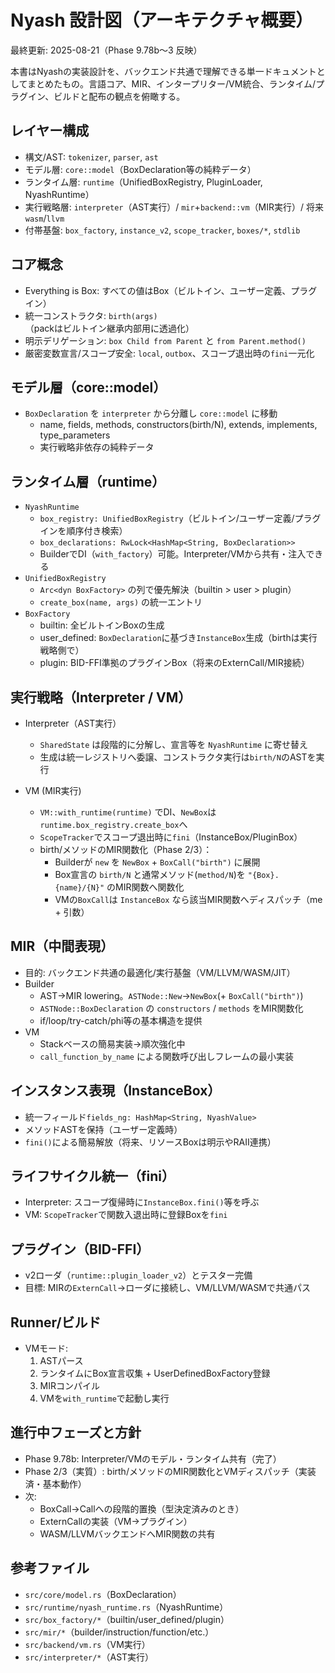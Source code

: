 # Nyash 設計図（アーキテクチャ概要）

最終更新: 2025-08-21（Phase 9.78b〜3 反映）

本書はNyashの実装設計を、バックエンド共通で理解できる単一ドキュメントとしてまとめたもの。言語コア、MIR、インタープリター/VM統合、ランタイム/プラグイン、ビルドと配布の観点を俯瞰する。

## レイヤー構成

- 構文/AST: `tokenizer`, `parser`, `ast`
- モデル層: `core::model`（BoxDeclaration等の純粋データ）
- ランタイム層: `runtime`（UnifiedBoxRegistry, PluginLoader, NyashRuntime）
- 実行戦略層: `interpreter`（AST実行）/ `mir`+`backend::vm`（MIR実行）/ 将来 `wasm`/`llvm`
- 付帯基盤: `box_factory`, `instance_v2`, `scope_tracker`, `boxes/*`, `stdlib`

## コア概念

- Everything is Box: すべての値はBox（ビルトイン、ユーザー定義、プラグイン）
- 統一コンストラクタ: `birth(args)`（packはビルトイン継承内部用に透過化）
- 明示デリゲーション: `box Child from Parent` と `from Parent.method()`
- 厳密変数宣言/スコープ安全: `local`, `outbox`、スコープ退出時の`fini`一元化

## モデル層（core::model）

- `BoxDeclaration` を `interpreter` から分離し `core::model` に移動
  - name, fields, methods, constructors(birth/N), extends, implements, type_parameters
  - 実行戦略非依存の純粋データ

## ランタイム層（runtime）

- `NyashRuntime`
  - `box_registry: UnifiedBoxRegistry`（ビルトイン/ユーザー定義/プラグインを順序付き検索）
  - `box_declarations: RwLock<HashMap<String, BoxDeclaration>>`
  - BuilderでDI（`with_factory`）可能。Interpreter/VMから共有・注入できる
- `UnifiedBoxRegistry`
  - `Arc<dyn BoxFactory>` の列で優先解決（builtin > user > plugin）
  - `create_box(name, args)` の統一エントリ
- `BoxFactory`
  - builtin: 全ビルトインBoxの生成
  - user_defined: `BoxDeclaration`に基づき`InstanceBox`生成（birthは実行戦略側で）
  - plugin: BID-FFI準拠のプラグインBox（将来のExternCall/MIR接続）

## 実行戦略（Interpreter / VM）

- Interpreter（AST実行）
  - `SharedState` は段階的に分解し、宣言等を `NyashRuntime` に寄せ替え
  - 生成は統一レジストリへ委譲、コンストラクタ実行は`birth/N`のASTを実行

- VM (MIR実行)
  - `VM::with_runtime(runtime)` でDI、`NewBox`は`runtime.box_registry.create_box`へ
  - `ScopeTracker`でスコープ退出時に`fini`（InstanceBox/PluginBox）
  - birth/メソッドのMIR関数化（Phase 2/3）：
    - Builderが `new` を `NewBox` + `BoxCall("birth")` に展開
    - Box宣言の `birth/N` と通常メソッド(`method/N`)を `"{Box}.{name}/{N}"` のMIR関数へ関数化
    - VMの`BoxCall`は `InstanceBox` なら該当MIR関数へディスパッチ（me + 引数）

## MIR（中間表現）

- 目的: バックエンド共通の最適化/実行基盤（VM/LLVM/WASM/JIT）
- Builder
  - AST→MIR lowering。`ASTNode::New`→`NewBox`(+ `BoxCall("birth")`)
  - `ASTNode::BoxDeclaration` の `constructors` / `methods` をMIR関数化
  - if/loop/try-catch/phi等の基本構造を提供
- VM
  - Stackベースの簡易実装→順次強化中
  - `call_function_by_name` による関数呼び出しフレームの最小実装

## インスタンス表現（InstanceBox）

- 統一フィールド`fields_ng: HashMap<String, NyashValue>`
- メソッドASTを保持（ユーザー定義時）
- `fini()`による簡易解放（将来、リソースBoxは明示やRAII連携）

## ライフサイクル統一（fini）

- Interpreter: スコープ復帰時に`InstanceBox.fini()`等を呼ぶ
- VM: `ScopeTracker`で関数入退出時に登録Boxを`fini`

## プラグイン（BID-FFI）

- v2ローダ（`runtime::plugin_loader_v2`）とテスター完備
- 目標: MIRの`ExternCall`→ローダに接続し、VM/LLVM/WASMで共通パス

## Runner/ビルド

- VMモード:
  1) ASTパース
  2) ランタイムにBox宣言収集 + UserDefinedBoxFactory登録
  3) MIRコンパイル
  4) VMを`with_runtime`で起動し実行

## 進行中フェーズと方針

- Phase 9.78b: Interpreter/VMのモデル・ランタイム共有（完了）
- Phase 2/3（実質）: birth/メソッドのMIR関数化とVMディスパッチ（実装済・基本動作）
- 次: 
  - BoxCall→Callへの段階的置換（型決定済みのとき）
  - ExternCallの実装（VM→プラグイン）
  - WASM/LLVMバックエンドへMIR関数の共有

## 参考ファイル

- `src/core/model.rs`（BoxDeclaration）
- `src/runtime/nyash_runtime.rs`（NyashRuntime）
- `src/box_factory/*`（builtin/user_defined/plugin）
- `src/mir/*`（builder/instruction/function/etc.）
- `src/backend/vm.rs`（VM実行）
- `src/interpreter/*`（AST実行）

